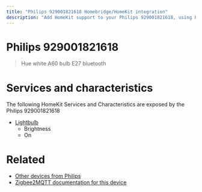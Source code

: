 ```yaml
---
title: "Philips 929001821618 Homebridge/HomeKit integration"
description: "Add HomeKit support to your Philips 929001821618, using Homebridge, Zigbee2MQTT and homebridge-z2m."
---
```

<!---
This file has been GENERATED using src/docgen/docgen.ts
DO NOT EDIT THIS FILE MANUALLY!
-->
# Philips 929001821618
> Hue white A60 bulb E27 bluetooth


# Services and characteristics
The following HomeKit Services and Characteristics are exposed by
the Philips 929001821618

* [Lightbulb](../../light.md)
  * Brightness
  * On


# Related
* [Other devices from Philips](../index.md#philips)
* [Zigbee2MQTT documentation for this device](https://www.zigbee2mqtt.io/devices/929001821618.html)